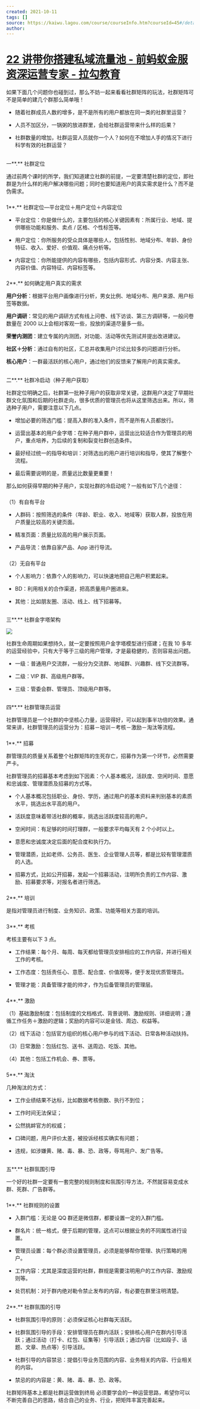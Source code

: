 ```yaml
---
created: 2021-10-11
tags: []
source: https://kaiwu.lagou.com/course/courseInfo.htm?courseId=45#/detail/pc?id=1636
author: 
---
```


# [22 讲带你搭建私域流量池 - 前蚂蚁金服资深运营专家 - 拉勾教育](https://kaiwu.lagou.com/course/courseInfo.htm?courseId=45#/detail/pc?id=1636)


如果下面几个问题你也碰到过，那么不妨一起来看看社群矩阵的玩法，社群矩阵可不是简单的建几个群那么简单哦！  

-   随着社群成员人数的增多，是不是所有的用户都放在同一类的社群里运营？
    
-   人员不加区分，一锅粥的放进群里，会给社群运营带来什么样的后果？
    
-   社群数量的增加，社群运营人员就你一个人？如何在不增加人手的情况下进行科学有效的社群运营？
    

## 

一**.** 社群定位

通过前两个课时的所学，我们知道建立社群的前提，一定要清楚社群的定位，即社群是为什么样的用户解决哪些问题；同时也要知道用户的真实需求是什么？而不是伪需求。

### 

1**.** 社群定位—平台定位＋用户定位＋内容定位

-   平台定位：你是做什么的，主要包括的核心关键因素有：所属行业、地域、提供哪些功能和服务、卖点 / 区格、个性标签等。
    
-   用户定位：你所服务的受众具体是哪些人，包括性别、地域分布、年龄、身份特征、收入、爱好、价值观、痛点分析等。
    
-   内容定位：你所能提供的内容有哪些，包括内容形式、内容分类、内容主张、内容价值、内容特征、内容标签等。
    

### 

2**.** 如何确定用户真实的需求

**用户分析**：根据平台用户画像进行分析，男女比例、地域分布、用户来源、用户标签等数据。

**用户调研**：常见的用户调研方式有线上问卷、线下访谈、第三方调研等，一般问卷数量在 2000 以上会相对客观一些，投放的渠道尽量多一些。

**荣誉内测团**：建立专属的内测团，对功能、活动等优先测试并提出改进建议。

**社区＋分析**：通过自有的社区，汇总并收集用户讨论比较多的问题进行分析。

**核心用户**：一群最活跃的核心用户，通过他们的反馈来了解用户的真实需求。

## 

 二**.** 社群冷启动（种子用户获取）

社群定位明确之后，社群第一批种子用户的获取非常关键，这群用户决定了早期社群文化氛围和后期的社群走向，很多优质的管理员也将从这里筛选出来。所以，筛选种子用户，需要注意以下几点。

-   增加必要的筛选门槛：提高入群的准入条件，而不是所有人员都放行。
    
-   运营出基本的用户金字塔：在种子用户群中，运营出比较适合作为管理员的用户，重点培养，为后续的复制和裂变社群创造条件。
    
-   最好经过统一的指导和培训：对筛选出的用户进行培训和指导，使其了解整个流程。
    
-   最后需要说明的是，质量远比数量更重要！
    

那么如何获得早期的种子用户，实现社群的冷启动呢？一般有如下几个途径：

### 

（1）有自有平台

-   人群码：按照筛选的条件（年龄、职业、收入、地域等）获取人群，投放在用户质量比较高的关键页面。
    
-   精准页面：质量比较高的用户展示页面。
    
-   产品导流：依靠自家产品、App 进行导流。
    

### 

（2）无自有平台

-   个人影响力：依靠个人的影响力，可以快速地把自己用户积累起来。
    
-   BD：利用相关的合作渠道，把高质量用户圈进来。
    
-   其他：比如朋友圈、活动、线上、线下招募等。
    

## 

三**.** 社群金字塔架构

![](https://s0.lgstatic.com/i/image3/M01/6B/E5/CgpOIF5Y6TuAG6ubAACgmrxBLPs000.png)

社群生命周期如果想持久，就一定要按照用户金字塔模型进行搭建；在我 10 多年的运营经验中，只有大于等于三级的用户管理，才是最稳健的，否则容易出问题。

-   一级：普通用户交流群，一般分为交流群、地域群、兴趣群、线下交流群等。
    
-   二级：VIP 群、高级用户群等。
    
-   三级：管委会群、管理员、顶级用户群等。
    

## 

四**.** 社群管理员运营

社群管理员是一个社群的中坚核心力量，运营得好，可以起到事半功倍的效果。通常来讲，社群管理员的运营分为：招募－培训－考核－激励－淘汰等流程。

### 

1**.** 招募

群管理员的质量关系着整个社群矩阵的生死存亡，招募作为第一个环节，必然需要严卡。

社群管理员的招募基本考虑到如下因素：个人基本概况，活跃度、空闲时间、意愿和忠诚度、管理潜质及招募的方式等。

-   个人基本概况包括职业、身份、学历，通过用户的基本资料来判别基本的素质水平，挑选出水平高的用户。
    
-   活跃度意味着带活社群的概率，挑选出活跃度较高的用户。
    
-   空闲时间：有足够的时间打理群，一般要求平均每天有 2 个小时以上。
    
-   意愿和忠诚度决定后面的配合度和执行力。
    
-   管理潜质，比如老师、公务员、医生、企业管理人员等，都是比较有管理潜质的人选。
    
-   招募方式，比如公开招募，发起一个招募活动，注明所负责的工作内容、激励、招募要求等，对报名者进行筛选。
    

### 

2**.** 培训

是指对管理员进行制度、业务知识、政策、功能等相关方面的培训。

### 

3**.** 考核

考核主要有以下 3 点。

-   工作结果：每个月、每周、每天都给管理员安排相应的工作内容，并进行相关工作的考核。
    
-   工作态度：包括责任心、意愿、配合度、价值观等，便于发现优质管理员。
    
-   管理才能：具备管理才能的帅才，作为后备管理员的管理层。
    

### 

4**.** 激励 

（1）基础激励制度：包括制度的文档格式、背景说明、激励规则、详细说明；遵循工作任务＋激励的逻辑；奖励的内容可以是金钱、周边、权益等。

（2）线下活动：包括官方组织的核心用户参与的线下活动、日常各种活动扶持。

（3）日常激励：包括红包、送书、送周边、吃饭、其他。

（4）其他：包括工作机会、券、票等。

### 

5**.** 淘汰

几种淘汰的方式：

-   工作业绩结果不达标，比如数据考核倒数、执行不到位；
    
-   工作时间无法保证；
    
-   公然挑衅官方的权威；
    
-   口碑问题，用户评价太差，被投诉经核实确实有问题；
    
-   违规，如涉嫌黄、赌、毒、暴、恐、政等，辱骂用户、发广告等。
    

## 

五**.** 社群氛围引导

一个好的社群一定要有一套完整的规则制度和氛围引导方法，不然就容易变成水群、死群、广告群等。

### 

1**.** 社群规则的设置

-   入群门槛：无论是 QQ 群还是微信群，都要设置一定的入群门槛。
    
-   群名片：统一格式，便于后期的管理，这点可以根据业务的不同属性进行设置。
    
-   管理员设置：每个群必须设置管理员，必须是能够帮你管理、执行策略的用户。
    
-   工作内容：尤其是深度运营的社群，群规是需要注明用户的工作内容、激励规则等。
    
-   处罚机制：对于群内绝对勒令禁止发布的内容，有必要在群里注明清楚。
    

### 

2**.** 社群氛围的引导

-   社群氛围引导的原则：必须保证核心社群每天活跃。
    
-   社群氛围引导的手段：安排管理员在群内活跃；安排核心用户在群内引导活跃；通过活动（打卡、红包、征集等）引导活跃；通过内容（比如段子、话题、文章、热点等）引导活跃。
    
-   社群引导的内容禁忌：提倡引导业务范围的内容、业务相关的内容、行业相关的内容。
    
-   禁忌的的内容是：黄、赌、毒、暴、恐、政等。
    

社群矩阵基本上都是社群运营做到终局 必须要学会的一种运营思路，希望你可以不断完善自己的思路，结合自己的业务、行业，把矩阵丰富完善起来。
